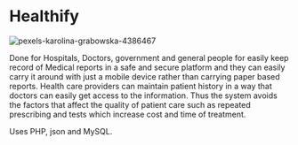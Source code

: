 # Healthify

![pexels-karolina-grabowska-4386467](https://user-images.githubusercontent.com/67274985/162586639-08b8411a-4872-47c5-97f8-13e173f2a879.jpg)

Done for Hospitals, Doctors, government and general people for easily keep record of Medical reports in a safe and secure platform and they can easily carry it around with just a mobile device rather than carrying paper based reports. Health care providers can maintain patient history in a way that doctors can easily get access to the information. Thus the system avoids the factors that affect the quality of patient care such as repeated prescribing and tests which increase cost and time of treatment. 

Uses PHP, json and MySQL.

